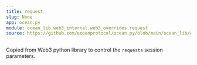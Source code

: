 ```yaml
---
title: request
slug: None
app: ocean.py
module: ocean_lib.web3_internal.web3_overrides.request
source: https://github.com/oceanprotocol/ocean.py/blob/main/ocean_lib/web3_internal/web3_overrides/request.py
---
```

Copied from Web3 python library to control the `requests` session parameters.

